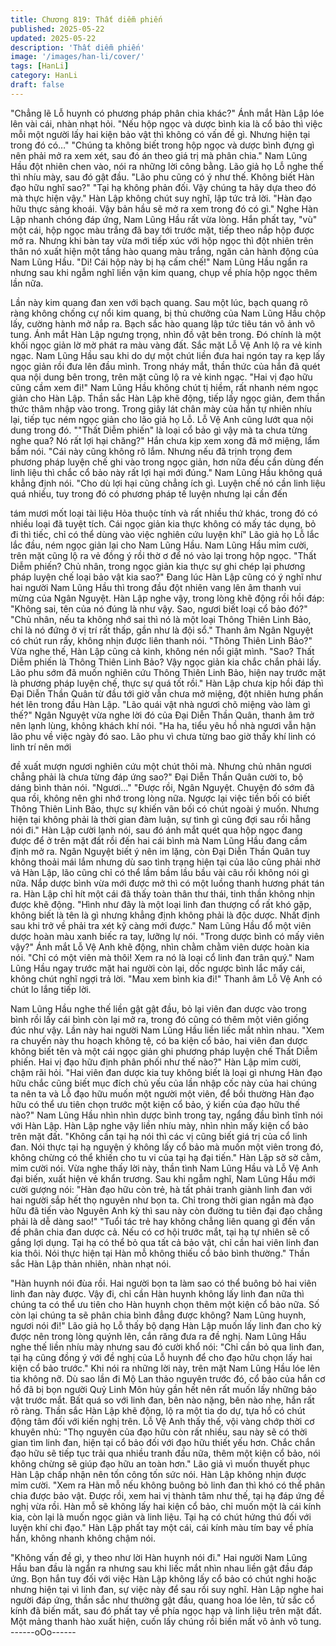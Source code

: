 ```yaml
---
title: Chương 819: Thất diễm phiến
published: 2025-05-22
updated: 2025-05-22
description: 'Thất diễm phiến'
image: '/images/han-li/cover/'
tags: [HanLi]
category: HanLi
draft: false
---
```


"Chẳng lẽ Lỗ huynh có phương pháp phân chia khác?" Ánh mắt
Hàn Lập lóe lên vài cái, nhàn nhạt hỏi.
"Nếu hộp ngọc và dược bình kia là cổ bảo thì việc mỗi một người
lấy hai kiện bảo vật thì không có vấn đề gì. Nhưng hiện tại trong
đó có…"
"Chúng ta không biết trong hộp ngọc và dược bình đựng gì nên
phải mở ra xem xét, sau đó án theo giá trị mà phân chia." Nam
Lũng Hầu đột nhiên chen vào, nói ra những lời công bằng.
Lão giả họ Lỗ nghe thế thì nhíu mày, sau đó gật đầu.
"Lão phu cũng có ý như thế. Không biết Hàn đạo hữu nghĩ sao?"
"Tại hạ không phản đối. Vậy chúng ta hãy dựa theo đó mà thực
hiện vậy." Hàn Lập không chút suy nghĩ, lập tức trả lời.
"Hàn đạo hữu thực sảng khoái. Vậy bản hầu sẽ mở ra xem trong
đó có gì." Nghe Hàn Lập nhanh chóng đáp ứng, Nam Lũng Hầu
rất vừa lòng.
Hắn phất tay, "vù" một cái, hộp ngọc màu trắng đã bay tới trước
mặt, tiếp theo nắp hộp được mở ra.
Nhưng khi bàn tay vừa mới tiếp xúc với hộp ngọc thì đột nhiên
trên thân nó xuất hiện một tầng hào quang màu trắng, ngăn cản
hành động của Nam Lũng Hầu.
"Di! Cái hộp này bị hạ cấm chế!" Nam Lũng Hầu ngẩn ra nhưng
sau khi ngẫm nghĩ liền vận kim quang, chụp về phía hộp ngọc
thêm lần nữa.

Lần này kim quang đan xen với bạch quang.
Sau một lúc, bạch quang rõ ràng không chống cự nổi kim quang,
bị thủ chưởng của Nam Lũng Hầu chộp lấy, cường hành mở nắp
ra.
Bạch sắc hào quang lập tức tiêu tán vô ảnh vô tung.
Ánh mắt Hàn Lập ngưng trọng, nhìn đồ vật bên trong. Đó chính là
một khối ngọc giản lờ mờ phát ra màu vàng đất.
Sắc mặt Lỗ Vệ Anh lộ ra vẻ kinh ngạc. Nam Lũng Hầu sau khi do
dự một chút liền đưa hai ngón tay ra kẹp lấy ngọc giản rồi đưa lên
đầu mình.
Trong nháy mắt, thần thức của hắn đã quét qua nội dung bên
trong, trên mặt cũng lộ ra vẻ kinh ngạc.
"Hai vị đạo hữu cũng cầm xem đi!" Nam Lũng Hầu không chút tị
hiềm, rất nhanh ném ngọc giản cho Hàn Lập.
Thần sắc Hàn Lập khẽ động, tiếp lấy ngọc giản, đem thần thức
thâm nhập vào trong.
Trong giây lát chân mày của hắn tự nhiên nhíu lại, tiếp tục ném
ngọc giản cho lão giả họ Lỗ.
Lỗ Vệ Anh cũng lướt qua nội dung trong đó.
""Thất Diễm phiến" là loại cổ bảo gì vậy mà ta chưa từng nghe
qua? Nó rất lợi hại chăng?" Hắn chưa kịp xem xong đã mở miệng,
lẩm bẩm nói.
"Cái này cũng không rõ lắm. Nhưng nếu đã trịnh trọng đem
phương pháp luyện chế ghi vào trong ngọc giản, hơn nữa đều cần
dùng đến linh liệu thì chắc cổ bảo này rất lợi hại mới đúng." Nam
Lũng Hầu không quá khẳng định nói.
"Cho dù lợi hại cũng chẳng ích gì. Luyện chế nó cần linh liệu quá
nhiều, tuy trong đó có phương pháp tế luyện nhưng lại cần đến

tám mươi mốt loại tài liệu Hỏa thuộc tính và rất nhiều thứ khác,
trong đó có nhiều loại đã tuyệt tích. Cái ngọc giản kia thực không
có mấy tác dụng, bỏ đi thì tiếc, chỉ có thể dùng vào việc nghiên
cứu luyện khí" Lão giả họ Lỗ lắc lắc đầu, ném ngọc giản lại cho
Nam Lũng Hầu.
Nam Lũng Hầu mỉm cười, trên mặt cũng lộ ra vẻ đồng ý rồi thờ ơ
để nó vào lại trong hộp ngọc.
"Thất Diễm phiến? Chủ nhân, trong ngọc giản kia thực sự ghi
chép lại phương pháp luyện chế loại bảo vật kia sao?" Đang lúc
Hàn Lập cũng có ý nghĩ như hai người Nam Lũng Hầu thì trong
đầu đột nhiên vang lên âm thanh vui mừng của Ngân Nguyệt.
Hàn Lập nghe vậy, trong lòng khẽ động rồi hồi đáp:
"Không sai, tên của nó đúng là như vậy. Sao, ngươi biết loại cổ
bảo đó?"
"Chủ nhân, nếu ta không nhớ sai thì nó là một loại Thông Thiên
Linh Bảo, chỉ là nó đứng ở vị trí rất thấp, gần như là đội sổ."
Thanh âm Ngân Nguyệt có chút run rẩy, không nhịn được liên
thanh nói.
"Thông Thiên Linh Bảo?" Vừa nghe thế, Hàn Lập cũng cả kinh,
không nén nổi giật mình.
"Sao? Thất Diễm phiến là Thông Thiên Linh Bảo? Vậy ngọc giản
kia chắc chắn phải lấy. Lão phu sớm đã muốn nghiên cứu Thông
Thiên Linh Bảo, hiện nay trước mặt là phương pháp luyện chế,
thực sự quá tốt rồi." Hàn Lập chưa kịp hồi đáp thì Đại Diễn Thần
Quân từ đầu tới giờ vẫn chưa mở miệng, đột nhiên hưng phấn
hét lên trong đầu Hàn Lập.
"Lão quái vật nhà ngươi chõ miệng vào làm gì thế?" Ngân Nguyệt
vừa nghe lời đó của Đại Diễn Thần Quân, thanh âm trở nên lạnh
lùng, không khách khí nói.
"Ha ha, tiểu yêu hồ nhà ngươi vẫn hận lão phu về việc ngày đó
sao. Lão phu vì chưa từng bao giờ thấy khí linh có linh trí nên mới

đề xuất mượn ngươi nghiên cứu một chút thôi mà. Nhưng chủ
nhân ngươi chẳng phải là chưa từng đáp ứng sao?" Đại Diễn
Thần Quân cười to, bộ dáng bình thản nói.
"Ngươi…"
"Được rồi, Ngân Nguyệt. Chuyện đó sớm đã qua rồi, không nên
ghi nhớ trong lòng nữa. Ngược lại việc tiền bối có biết Thông
Thiên Linh Bảo, thực sự khiến vãn bối có chút ngoài ý muốn.
Nhưng hiện tại không phải là thời gian đàm luận, sự tình gì cũng
đợi sau rồi hẵng nói đi." Hàn Lập cười lạnh nói, sau đó ánh mắt
quét qua hộp ngọc đang được để ở trên mặt đất rồi đến hai cái
bình mà Nam Lũng Hầu đang cầm định mở ra.
Ngân Nguyệt biết ý nên im lặng, còn Đại Diễn Thần Quân tuy
không thoải mái lắm nhưng dù sao tình trạng hiện tại của lão cũng
phải nhờ vả Hàn Lập, lão cũng chỉ có thể lầm bầm lầu bầu vài câu
rồi không nói gì nữa.
Nắp dược bình vừa mới được mở thì có một luồng thanh hương
phát tán ra.
Hàn Lập chỉ hít một cái đã thấy toàn thân thư thái, tinh thần không
nhịn được khẽ động.
"Hình như đây là một loại linh đan thượng cổ rất khó gặp, không
biết là tên là gì nhưng khẳng định không phải là độc dược. Nhất
định sau khi trở về phải tra xét kỹ càng mới được." Nam Lũng Hầu
đổ một viên dược hoàn màu xanh biếc ra tay, lưỡng lự nói.
"Trong dược bình có mấy viên vậy?" Ánh mắt Lỗ Vệ Anh khẽ
động, nhìn chằm chằm viên dược hoàn kia nói.
"Chỉ có một viên mà thôi! Xem ra nó là loại cổ linh đan trân quý."
Nam Lũng Hầu ngay trước mặt hai người còn lại, dốc ngược bình
lắc mấy cái, không chút nghĩ ngợi trả lời.
"Mau xem bình kia đi!" Thanh âm Lỗ Vệ Anh có chút lo lắng tiếp
lời.

Nam Lũng Hầu nghe thế liền gật gật đầu, bỏ lại viên đan dược
vào trong bình rồi lấy cái bình còn lại mở ra, trong đó cũng có
thêm một viên giống đúc như vậy.
Lần này hai người Nam Lũng Hầu liền liếc mắt nhìn nhau.
"Xem ra chuyến này thu hoạch không tệ, có ba kiện cổ bảo, hai
viên đan dược không biết tên và một cái ngọc giản ghi phương
pháp luyện chế Thất Diễm phiến. Hai vị đạo hữu định phân phối
như thế nào?" Hàn Lập mỉm cười, chậm rãi hỏi.
"Hai viên đan dược kia tuy không biết là loại gì nhưng Hàn đạo
hữu chắc cũng biết mục đích chủ yếu của lần nhập cốc này của
hai chúng ta nên ta và Lỗ đạo hữu muốn một người một viên, để
bồi thường Hàn đạo hữu có thể ưu tiên chọn trước một kiện cổ
bảo, ý kiến của đạo hữu thế nào?" Nam Lũng Hầu nhìn nhìn dược
bình trong tay, ngẩng đầu bình tĩnh nói với Hàn Lập.
Hàn Lập nghe vậy liền nhíu mày, nhìn nhìn mấy kiện cổ bảo trên
mặt đất.
"Không cần tại hạ nói thì các vị cũng biết giá trị của cổ linh đan.
Nói thực tại hạ nguyện ý không lấy cổ bảo mà muốn một viên
trong đó, không chừng có thể khiến cho tu vi của tại hạ đại tiến."
Hàn Lập sờ sờ cằm, mỉm cười nói.
Vừa nghe thấy lời này, thần tình Nam Lũng Hầu và Lỗ Vệ Anh đại
biến, xuất hiện vẻ khẩn trương. Sau khi ngẫm nghĩ, Nam Lũng
Hầu mới cười gượng nói:
"Hàn đạo hữu còn trẻ, hà tất phải tranh giành linh đan với hai
người sắp hết thọ nguyên như bọn ta. Chỉ trong thời gian ngắn mà
đạo hữu đã tiến vào Nguyên Anh kỳ thì sau này còn đường tu tiên
đại đạo chẳng phải là dễ dàng sao!"
"Tuổi tác trẻ hay không chẳng liên quang gì đến vấn đề phân chia
đan dược cả. Nếu có cơ hội trước mắt, tại hạ tự nhiên sẽ cố gắng
lợi dụng. Tại hạ có thể bỏ qua tất cả bảo vật, chỉ cần hai viên linh
đan kia thôi. Nói thực hiện tại Hàn mỗ không thiếu cổ bảo bình
thường." Thần sắc Hàn Lập thản nhiên, nhàn nhạt nói.

"Hàn huynh nói đùa rồi. Hai người bọn ta làm sao có thể buông bỏ
hai viên linh đan này được. Vậy đi, chỉ cần Hàn huynh không lấy
linh đan nữa thì chúng ta có thể ưu tiên cho Hàn huynh chọn thêm
một kiện cổ bảo nữa. Số còn lại chúng ta sẽ phân chia bình đẳng
được không? Nam Lũng huynh, ngươi nói đi!" Lão giả họ Lỗ thấy
bộ dạng Hàn Lập muốn lấy linh đan cho kỳ được nên trong lòng
quýnh lên, cắn răng đưa ra đề nghị.
Nam Lũng Hầu nghe thế liền nhíu mày nhưng sau đó cười khổ
nói: "Chỉ cần bỏ qua linh đan, tại hạ cũng đồng ý với đề nghị của
Lỗ huynh để cho đạo hữu chọn lấy hai kiện cổ bảo trước."
Khi nói ra những lời này, trên mặt Nam Lũng Hầu lóe lên tia không
nỡ. Dù sao lần đi Mộ Lan thảo nguyên trước đó, cổ bảo của hắn
cơ hồ đã bị bọn người Quỷ Linh Môn hủy gần hết nên rất muốn
lấy những bảo vật trước mắt. Bất quá so với linh đan, bên nào
nặng, bên nào nhẹ, hắn rất rõ ràng.
Thần sắc Hàn Lập khẽ động, lộ ra một tia do dự, tựa hồ có chút
động tâm đối với kiến nghị trên.
Lỗ Vệ Anh thấy thế, vội vàng chớp thời cơ khuyên nhủ:
"Thọ nguyên của đạo hữu còn rất nhiều, sau này sẽ có thời gian
tìm linh đan, hiện tại cổ bảo đối với đạo hữu thiết yếu hơn. Chắc
chắn đạo hữu sẽ tiếp tục trải qua nhiều tranh đấu nữa, thêm một
kiện cổ bảo, nói không chừng sẽ giúp đạo hữu an toàn hơn." Lão
giả vì muốn thuyết phục Hàn Lập chấp nhận nên tốn công tốn sức
nói.
Hàn Lập không nhịn được mỉm cười.
"Xem ra Hàn mỗ nếu không buông bỏ linh đan thì khó có thể phân
chia được bảo vật. Được rồi, xem hai vị thành tâm như thế, tại hạ
đáp ứng đề nghị vừa rồi. Hàn mỗ sẽ không lấy hai kiện cổ bảo,
chỉ muốn một là cái kính kia, còn lại là muốn ngọc giản và linh
liệu. Tại hạ có chút hứng thú đối với luyện khí chi đạo." Hàn Lập
phất tay một cái, cái kính màu tím bay về phía hắn, không nhanh
không chậm nói.

"Không vấn đề gì, y theo như lời Hàn huynh nói đi." Hai người
Nam Lũng Hầu ban đầu là ngẩn ra nhưng sau khi liếc mắt nhìn
nhau liền gật đầu đáp ứng.
Bọn hắn tuy đối với việc Hàn Lập không lấy cổ bảo có chút nghi
hoặc nhưng hiện tại vì linh đan, sự việc này để sau rồi suy nghĩ.
Hàn Lập nghe hai người đáp ứng, thần sắc như thường gật đầu,
quang hoa lóe lên, tử sắc cổ kính đã biến mất, sau đó phất tay về
phía ngọc hạp và linh liệu trên mặt đất.
Một mảng thanh hào xuất hiện, cuốn lấy chúng rồi biến mất vô
ảnh vô tung.
------oOo------
